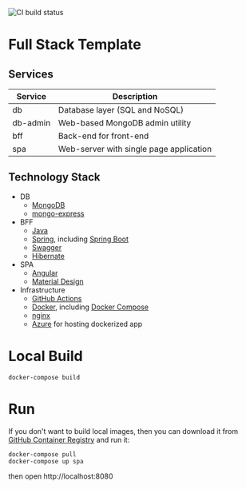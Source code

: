 ![CI build status](https://github.com/makimenko/fs/workflows/build/badge.svg)

# Full Stack Template

## Services
| Service |Description 
|--|--|
| db | Database layer (SQL and NoSQL)
| db-admin | Web-based MongoDB admin utility
| bff | Back-end for front-end 
| spa | Web-server with single page application 

## Technology Stack
- DB
    - [MongoDB](https://www.mongodb.com)
    - [mongo-express](https://github.com/mongo-express/mongo-express)
- BFF
    - [Java](https://java.com/)
    - [Spring](https://spring.io/), including [Spring Boot](https://spring.io/projects/spring-boot)
    - [Swagger](https://swagger.io/)
    - [Hibernate](https://hibernate.org/)
- SPA
  - [Angular](https://angular.io)
  - [Material Design](https://material.angular.io)
- Infrastructure
    - [GitHub Actions](https://github.com/features/actions)
    - [Docker](https://www.docker.com), including [Docker Compose](https://docs.docker.com/compose/)
    - [nginx](https://www.nginx.com)
    - [Azure](http://azure.microsoft.com/) for hosting dockerized app


# Local Build

```
docker-compose build
```


# Run

If you don't want to build local images, then you can download it from [GitHub Container Registry](https://github.com/makimenko/fs/packages) and run it:
```
docker-compose pull
docker-compose up spa
```
then open http://localhost:8080


